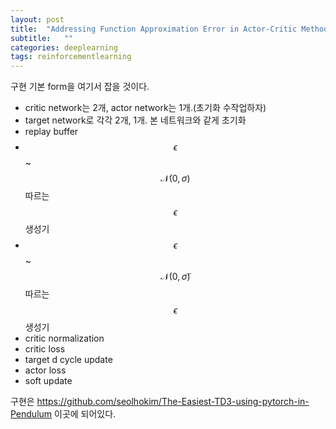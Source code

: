 ```yaml
---
layout: post
title:  "Addressing Function Approximation Error in Actor-Critic Method (TD3) 구현"
subtitle:   ""
categories: deeplearning
tags: reinforcementlearning
---
```


구현 기본 form을 여기서 잡을 것이다.
- critic network는 2개, actor network는 1개.(초기화 수작업하자)
- target network로 각각 2개, 1개. 본 네트워크와 같게 초기화
- replay buffer
- $$ \epsilon $$ ~ $$ \mathcal{N}(0,\sigma) $$ 따르는 $$ \epsilon $$ 생성기
- $$ \epsilon $$ ~ $$ \mathcal{N}(0,\tilde{\sigma}) $$따르는 $$ \epsilon $$ 생성기
- critic normalization
- critic loss
- target d cycle update
- actor loss
- soft update

구현은 https://github.com/seolhokim/The-Easiest-TD3-using-pytorch-in-Pendulum 이곳에 되어있다.

